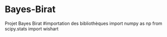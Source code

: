 # Bayes-Birat
Projet Bayes Birat
#importation des bibliothèques 
import numpy as np
from scipy.stats import wishart
